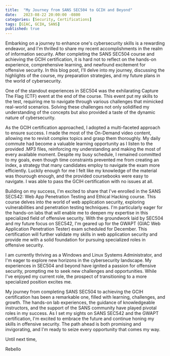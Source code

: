 ```yaml
---
title:  "My Journey from SANS SEC504 to GCIH and Beyond"
date:   2023-08-22 20:00:00 -0800
categories: [Security, Certifications]
tags: [GIAC, GCIH, SANS]
published: true
---
```


Embarking on a journey to enhance one's cybersecurity skills is a rewarding endeavor, and I'm thrilled to share my recent accomplishments in the realm of information security. After completing the SANS SEC504 course and achieving the GCIH certification, it is hard not to reflect on the hands-on experience, comprehensive learning, and newfound excitement for offensive security. In this blog post, I'll delve into my journey, discussing the highlights of the course, my preparation strategies, and my future plans in the world of cybersecurity.

<!--more-->

One of the standout experiences in SEC504 was the exhilarating Capture The Flag (CTF) event at the end of the course. This event put my skills to the test, requiring me to navigate through various challenges that mimicked real-world scenarios. Solving these challenges not only solidified my understanding of the concepts but also provided a taste of the dynamic nature of cybersecurity. 

As the GCIH certification approached, I adopted a multi-faceted approach to ensure success. I made the most of the On-Demand video content, allowing me to revisit complex topics and grasp them thoroughly. My daily commute had become a valuable learning opportunity as I listen to the provided .MP3 files, reinforcing my understanding and making the most of every available moment. Despite my busy schedule, I remained committed to my goals, even though time constraints prevented me from creating an index, a strategy that many candidates employ to navigate the exam more efficiently. Luckily enough for me I felt like my knowledge of the material was thourough enough, and the provided coursebooks were easy to navigate. I was able to pass the GCIH certification with no issues at all.

Building on my success, I'm excited to share that I've enrolled in the SANS SEC542: Web App Penetration Testing and Ethical Hacking course. This course delves into the world of web application security, exploring vulnerabilities and penetration testing techniques. I'm particularly eager for the hands-on labs that will enable me to deepen my expertise in this specialized field of offensive security. With the groundwork laid by SEC504 and my future focus on SEC542, I'm geared up for the GWAPT (GIAC Web Application Penetration Tester) exam scheduled for December. This certification will further validate my skills in web application security and provide me with a solid foundation for pursuing specialized roles in offensive security.

I am currently thriving as a Windows and Linux Systems Administrator, and I'm eager to explore new horizons in the cybersecurity landscape. My experiences in SEC504 and beyond have ignited a passion for offensive security, prompting me to seek new challenges and opportunities. While I've enjoyed my current role, the prospect of transitioning to a more specialized position excites me.

My journey from completing SANS SEC504 to achieving the GCIH certification has been a remarkable one, filled with learning, challenges, and growth. The hands-on lab experiences, the guidance of knowledgeable instructors, and the support of the SANS community have played pivotal roles in my success. As I set my sights on SANS SEC542 and the GWAPT certification, I'm excited to embrace the future and continue honing my skills in offensive security. The path ahead is both promising and invigorating, and I'm ready to seize every opportunity that comes my way.

Until next time,

Rebello